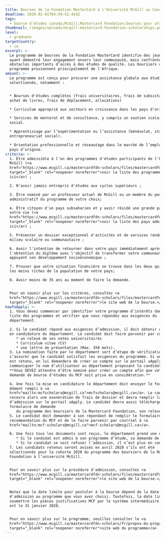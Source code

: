 ```yaml
---
title: Bourses de la Fondation MasterCard à l'Université McGill au Canada
deadline: 2020-02-01T04:59:52.454Z
tags:
  - bourse d'études canada;McGill;Mastercard Fondation;bourses pour africains
thumbnail: /images/uploads/mcgill-mastercard-foundation-scholarships.png
level:
  - graduate
targetCountry:
  - ca
excerpt: >-
  Le programme de bourses de la Fondation MasterCard identifie des jeunes doués
  ayant démontré leur engagement envers leur communauté, mais confrontés à des
  obstacles importants d’accès à des études de qualité. Les boursiers de ce
  programme proviennent principalement de l'Afrique.
amount: >-
  Le programme est conçu pour procurer une assistance globale aux étudiants
  sélectionnés, notamment :


  * Bourses d'études complètes (frais universitaires, frais de subsistance,
  achat de livres, frais de déplacement, allocations)

  * Curriculum approprié aux secteurs en croissance dans les pays d’origine.

  * Services de mentorat et de consultance, y compris un soutien scolaire et
  social.

  * Apprentissage par l’expérimentation ou l’assistance (bénévolat, stage,
  entrepreneuriat social).

  * Orientation professionnelle et réseautage dans le marché de l’emploi des
  pays d’origine.
criteria: >-
  1. Être admissible à l'un des programmes d'études participants de l'Université
  McGill (<a
  href="https://www.mcgill.ca/mastercardfdn-scholars/files/mastercardfdn-scholars/liste_des_programmes_detudes_participants_2020.pdf"
  target="_blank" rel="noopener noreferrer">voir la liste des programmes
  ici</a>) ;

  2. N'avoir jamais entrepris d'études aux cycles supérieurs ;

  3. Être nominé par un professeur actuel de McGill ou un membre du personnel
  administratif du programme de votre choix;

  4. Être citoyen d'un pays subsaharien et y avoir résidé une grande partie de
  votre vie (<a
  href="https://www.mcgill.ca/mastercardfdn-scholars/files/mastercardfdn-scholars/liste_des_pays_admissibles_2020.pdf"
  target="_blank" rel="noopener noreferrer">voir la liste des pays admissibles
  ici</a>) ;

  5. Présenter un dossier exceptionnel d'activités et de services rendus dans le
  milieu scolaire ou communautaire ;

  6. Avoir l'intention de retourner dans votre pays immédiatement après
  l'obtention du diplôme avec l'objectif de transformer votre communauté en
  appuyant son développement socioéconomique ;

  7. Prouver que votre situation financière se trouve dans les deux quintiles
  les moins riches de la population de votre pays;

  8. Avoir moins de 35 ans au moment de faire la demande.


  Pour en savoir plus sur les critères, consultez <a
  href="https://www.mcgill.ca/mastercardfdn-scholars/files/mastercardfdn-scholars/programme_des_boursiers_de_la_mastercard_foundation_-_criteres_dadmissibilite_2020.pdf"
  target="_blank" rel="noopener noreferrer">le site web de la bourse.</a>
howToApply: >-
  1. Vous devez commencer par identifier votre programme d'intérêts dans la
  liste des programmes et vérifier que vous répondez aux exigences du
  département.

  2. Si le candidat répond aux exigences d’admission, il doit obtenir une mise
  en candidature du département. Le candidat doit faire parvenir par courriel:
     * un relevé de ses notes universitaires
     * Curriculum vitae (CV)
     * une lettre de présentation (Max. 350 mots).
  3. La nomination faite par le département sert d’étape de vérification pour
  s’assurer que le candidat satisfait les exigences du programme. Si un candidat
  est retenu, on lui demandera de créer un compte sur le portail uApply et de
  communiquer le nom d’utilisateur au département proposant la candidature.
  **Vous DEVEZ attendre d’être nominé pour créer un compte afin que votre
  demande de bourse d’études du MCF soit prise en considération.**

  4. Une fois la mise en candidature le département doit envoyer le formulaire
  dûment rempli à <a
  href="mailto:mcfscholars@mcgill.ca">mcfscholars@mcgill.ca</a>. Le candidat
  recevra alors une exonération de frais de dossier et devra remplir la demande
  d’admission sur le portail uApply. Le candidat devra aussi télécharger le
  formulaire de demande
     du programme des boursiers de la Mastercard Foundation, son relevé bancaire et la lettre du commanditaire de ses études antérieurs.
  5. Le candidat doit demander à son répondant de remplir le formulaire de
  recommandation du MCF et de le faire parvenir par courriel à <a
  href="mailto:mcf-scholars@mcgill.ca">mcf-scholars@mcgill.ca</a>.

  6. Une fois tous les documents sont reçus, le département prend une décision.
     * Si le candidat est admis à son programme d’étude, sa demande de MCF est présélectionnée. Une fois présélectionnée, la demande du candidat est soumise au Comité de sélection du MCF pour l’évaluation finale.
     * Si le candidat se voit refuser l’admission, il n’est plus en concurrence pour la bourse.
  7. Les candidats retenus seront avisés en avril 2020 s’ils ont été
  sélectionnés pour la cohorte 2020 du programme des boursiers de la Mastercard
  Foundation à l’université McGill.


  Pour en savoir plus sur la procédure d'admission, consultez <a
  href="https://www.mcgill.ca/mastercardfdn-scholars/files/mastercardfdn-scholars/mastercard_foundation_scholars_program_-_etape_par_etape_instructions_2020.pdf"
  target="_blank" rel="noopener noreferrer">le site web de la bourse.</a>


  Notez que la date limite pour postuler à la bourse dépend de la date limite
  d'admission au programme que vous avez choisi. Toutefois, la date limite pour
  soumettre les pièces justificatives MCF par le système intermédiaire uApply
  est le 31 janvier 2020.


  Pour en savoir plus sur le programme, veuillez consulter le <a
  href="https://www.mcgill.ca/mastercardfdn-scholars/fr/propos-du-programme/fiche-dinformation-programme-de-bourses-de-la-fondation-mastercard"
  target="_blank" rel="noopener noreferrer">site web du programme</a>
---
```


